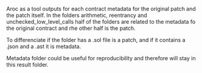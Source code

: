 Aroc as a tool outputs for each contract metadata for the original patch and the patch itself. 
In the folders arithmetic, reentrancy and unchecked_low_level_calls half of the folders are related to the metadata  fo the original contract and rhe other half is the patch. 

To differenciate if the folder has a .sol file is a patch, and if it contains a .json and a .ast it is metadata. 

Metadata folder could be useful for reproducibility and therefore will stay in this result folder.
